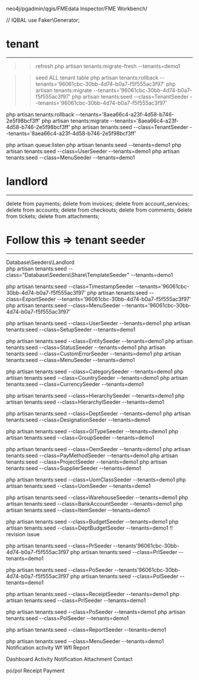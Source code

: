 neo4j/pgadmin/qgis/FMEdata Inspector/FME Workbench/

// IQBAL
use Faker\Generator;

# tenant
---------------
>> refresh
php artisan tenants:migrate-fresh --tenants=demo1


>> seed ALL tenant table
php artisan tenants:rollback --tenants='96061cbc-30bb-4d74-b0a7-f5f555ac3f97'
php artisan tenants:migrate --tenants='96061cbc-30bb-4d74-b0a7-f5f555ac3f97'
php artisan tenants:seed --class=TenantSeeder --tenants='96061cbc-30bb-4d74-b0a7-f5f555ac3f97'


php artisan tenants:rollback --tenants='8aea66c4-a23f-4d58-b746-2e5f98bcf3ff'
php artisan tenants:migrate --tenants='8aea66c4-a23f-4d58-b746-2e5f98bcf3ff'
php artisan tenants:seed --class=TenantSeeder --tenants='8aea66c4-a23f-4d58-b746-2e5f98bcf3ff'



php artisan queue:listen
php artisan tenants:seed --tenants=demo1
php artisan tenants:seed --class=UserSeeder --tenants=demo1
php artisan tenants:seed --class=MenuSeeder --tenants=demo1

# landlord
---------------
delete from payments;
delete from invoices;
delete from account_services;
delete from accounts;
delete from checkouts;
delete from comments;
delete from tickets;
delete from attachments;

# Follow this => tenant seeder
-------------------
Database\Seeders\Landlord\
php artisan tenants:seed --class="Database\Seeders\Share\TemplateSeeder" --tenants=demo1

php artisan tenants:seed --class=TimestampSeeder --tenants='96061cbc-30bb-4d74-b0a7-f5f555ac3f97'
php artisan tenants:seed --class=ExportSeeder --tenants='96061cbc-30bb-4d74-b0a7-f5f555ac3f97'
php artisan tenants:seed --class=MenuSeeder --tenants='96061cbc-30bb-4d74-b0a7-f5f555ac3f97'

php artisan tenants:seed --class=UserSeeder --tenants=demo1
php artisan tenants:seed --class=SetupSeeder --tenants=demo1

php artisan tenants:seed --class=EntitySeeder --tenants=demo1
php artisan tenants:seed --class=StatusSeeder --tenants=demo1
php artisan tenants:seed --class=CustomErrorSeeder --tenants=demo1
php artisan tenants:seed --class=MenuSeeder --tenants=demo1

php artisan tenants:seed --class=CategorySeeder --tenants=demo1
php artisan tenants:seed --class=CountrySeeder --tenants=demo1
php artisan tenants:seed --class=CurrencySeeder --tenants=demo1

php artisan tenants:seed --class=HierarchySeeder --tenants=demo1
php artisan tenants:seed --class=HierarchylSeeder --tenants=demo1

php artisan tenants:seed --class=DeptSeeder --tenants=demo1
php artisan tenants:seed --class=DesignationSeeder --tenants=demo1

php artisan tenants:seed --class=GlTypeSeeder --tenants=demo1
php artisan tenants:seed --class=GroupSeeder --tenants=demo1

php artisan tenants:seed --class=OemSeeder --tenants=demo1
php artisan tenants:seed --class=PayMethodSeeder --tenants=demo1
php artisan tenants:seed --class=ProjectSeeder --tenants=demo1
php artisan tenants:seed --class=SupplierSeeder --tenants=demo1

php artisan tenants:seed --class=UomClassSeeder --tenants=demo1
php artisan tenants:seed --class=UomSeeder --tenants=demo1

php artisan tenants:seed --class=WarehouseSeeder --tenants=demo1
php artisan tenants:seed --class=BankAccountSeeder --tenants=demo1
php artisan tenants:seed --class=ItemSeeder --tenants=demo1

php artisan tenants:seed --class=BudgetSeeder --tenants=demo1
php artisan tenants:seed --class=DeptBudgetSeeder --tenants=demo1 !! revision issue

php artisan tenants:seed --class=PrSeeder --tenants'96061cbc-30bb-4d74-b0a7-f5f555ac3f97
php artisan tenants:seed --class=PrlSeeder --tenants=demo1

php artisan tenants:seed --class=PoSeeder --tenants'96061cbc-30bb-4d74-b0a7-f5f555ac3f97
php artisan tenants:seed --class=PolSeeder --tenants=demo1

php artisan tenants:seed --class=ReceiptSeeder --tenants=demo1
php artisan tenants:seed --class=PrlSeeder --tenants=demo1

php artisan tenants:seed --class=PoSeeder --tenants=demo1
php artisan tenants:seed --class=PolSeeder --tenants=demo1

php artisan tenants:seed --class=ReportSeeder --tenants=demo1

php artisan tenants:seed --class=MenuSeeder --tenants=demo1
Notification
activity
Wf
Wfl
Report

Dashboard
Activity
Notification
Attachment
Contact

po/pol
Receipt
Payment
